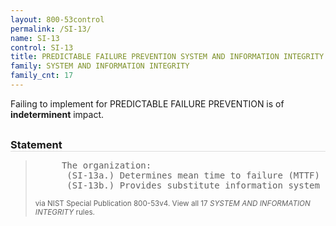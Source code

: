 ```yaml
---
layout: 800-53control
permalink: /SI-13/
name: SI-13
control: SI-13
title: PREDICTABLE FAILURE PREVENTION SYSTEM AND INFORMATION INTEGRITY
family: SYSTEM AND INFORMATION INTEGRITY
family_cnt: 17
---
```

<p class="text-">Failing to implement for PREDICTABLE FAILURE PREVENTION is of <b>indeterminent</b> impact.</p>

<h3 style="border-bottom:1px solid #ddd;margin:30px 0 8px 0;">Statement</h3>
<blockquote>
<pre>     The organization: 
      (SI-13a.) Determines mean time to failure (MTTF) for [Assignment: organization-defined information system components] in specific environments of operation; and 
      (SI-13b.) Provides substitute information system components and a means to exchange active and standby components at [Assignment: organization-defined MTTF substitution criteria]. 
</pre>
<p><small>via NIST Special Publication 800-53v4. View all 17 <i>SYSTEM AND INFORMATION INTEGRITY</i> rules. <a href="/cce/ssg/group/$Group_id"><span class="glyphicon glyphicon-link"></span></a> </small></p>
</blockquote>

